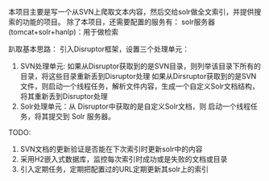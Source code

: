 本项目主要是写一个从SVN上爬取文本内容，然后交给solr做全文索引，并提供搜索的功能的项目。
除了本项目，还需要配置的服务有：
solr服务器(tomcat+solr+hanlp)：用于做检索


趴取基本思路：
引入Disruptor框架，设置三个处理单元：
1. SVN处理单元:  如果从Disruptor获取到的是SVN目录，则列举该目录下所有的目录，将这些目录重新丢到Disruptor处理
                如果从Dirsruptor获取到的是SVN文件，则启动一个线程任务，解析文件内容，生成一个自定义Solr文档结构，将其重新丢到Disruptor处理
2. Solr处理单元：从 Disruptor中获取的是自定义Solr文档，则 启动一个线程任务，将其提交到 Solr 服务器。

TODO:
1. SVN文档的更新验证是否能在下次索引时更新solr中的内容
2. 采用H2嵌入式数据库，监控每次索引时成功或是失败的文档或目录
3. 引入定期任务，定期把配置过的URL定期更新其solr上的索引
